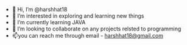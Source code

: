 - 👋 Hi, I’m @harshhat18
- 👀 I’m interested in exploring and learning new things
- 🌱 I’m currently learning JAVA
- 💞️ I’m looking to collaborate on any projects relsted to programming
- 📫you can reach me through email - harshhat18@gmail.com
  

<!---
harshhat18/harshhat18 is a ✨ special ✨ repository because its `README.md` (this file) appears on your GitHub profile.
You can click the Preview link to take a look at your changes.
--->
